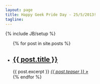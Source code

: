 ```yaml
---
layout: page
title: Happy Geek Pride Day - 25/5/2013!
tagline: 
---
```

{% include JB/setup %}

<ul class="unstyled">
  {% for post in site.posts %}
    <li>
        <p><h2><a href="{{ BASE_PATH }}{{ post.url }}">{{ post.title }}</a></h2></p>
        {{ post.excerpt }}<em> <a href="{{ BASE_PATH }}{{ post.url }}">{{ post.teaser }} &raquo;</a></em>
    </li>
  {% endfor %}
</ul>
